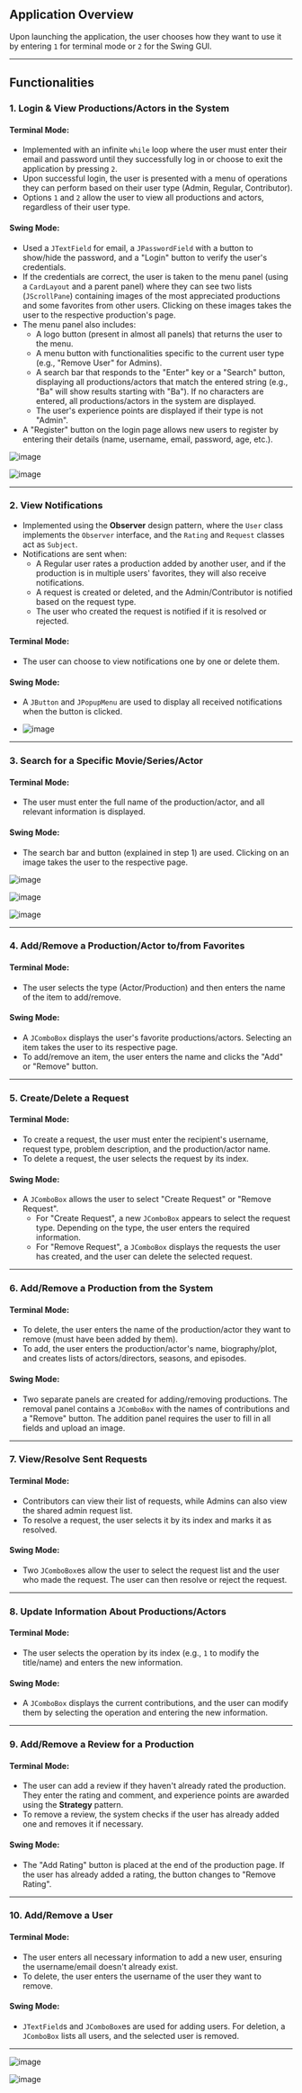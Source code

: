 ## Application Overview

Upon launching the application, the user chooses how they want to use it by entering `1` for terminal mode or `2` for the Swing GUI.

---

## Functionalities

### 1. Login & View Productions/Actors in the System

#### Terminal Mode:
- Implemented with an infinite `while` loop where the user must enter their email and password until they successfully log in or choose to exit the application by pressing `2`.
- Upon successful login, the user is presented with a menu of operations they can perform based on their user type (Admin, Regular, Contributor).
- Options `1` and `2` allow the user to view all productions and actors, regardless of their user type.

#### Swing Mode:
- Used a `JTextField` for email, a `JPasswordField` with a button to show/hide the password, and a "Login" button to verify the user's credentials.
- If the credentials are correct, the user is taken to the menu panel (using a `CardLayout` and a parent panel) where they can see two lists (`JScrollPane`) containing images of the most appreciated productions and some favorites from other users. Clicking on these images takes the user to the respective production's page.
- The menu panel also includes:
  - A logo button (present in almost all panels) that returns the user to the menu.
  - A menu button with functionalities specific to the current user type (e.g., "Remove User" for Admins).
  - A search bar that responds to the "Enter" key or a "Search" button, displaying all productions/actors that match the entered string (e.g., "Ba" will show results starting with "Ba"). If no characters are entered, all productions/actors in the system are displayed.
  - The user's experience points are displayed if their type is not "Admin".
- A "Register" button on the login page allows new users to register by entering their details (name, username, email, password, age, etc.).

![image](https://github.com/user-attachments/assets/6279f411-0019-4f79-b978-82911b659afa)

![image](https://github.com/user-attachments/assets/cd538363-5fc8-473b-9080-cd3cb1c848c6)

---

### 2. View Notifications

- Implemented using the **Observer** design pattern, where the `User` class implements the `Observer` interface, and the `Rating` and `Request` classes act as `Subject`.
- Notifications are sent when:
  - A Regular user rates a production added by another user, and if the production is in multiple users' favorites, they will also receive notifications.
  - A request is created or deleted, and the Admin/Contributor is notified based on the request type.
  - The user who created the request is notified if it is resolved or rejected.

#### Terminal Mode:
- The user can choose to view notifications one by one or delete them.

#### Swing Mode:
- A `JButton` and `JPopupMenu` are used to display all received notifications when the button is clicked.

- ![image](https://github.com/user-attachments/assets/10e1dad7-db2a-4688-9d14-dc97a6b1aceb)

---

### 3. Search for a Specific Movie/Series/Actor

#### Terminal Mode:
- The user must enter the full name of the production/actor, and all relevant information is displayed.

#### Swing Mode:
- The search bar and button (explained in step 1) are used. Clicking on an image takes the user to the respective page.

![image](https://github.com/user-attachments/assets/68290b54-7a12-40a3-ab22-ceaa5c03b5a9)

![image](https://github.com/user-attachments/assets/3a29eece-e8b9-45e2-9bd9-7a824bb3c1d4)

![image](https://github.com/user-attachments/assets/b7106da5-7bdb-46b9-8164-284ec89779d9)

---

### 4. Add/Remove a Production/Actor to/from Favorites

#### Terminal Mode:
- The user selects the type (Actor/Production) and then enters the name of the item to add/remove.

#### Swing Mode:
- A `JComboBox` displays the user's favorite productions/actors. Selecting an item takes the user to its respective page.
- To add/remove an item, the user enters the name and clicks the "Add" or "Remove" button.

---

### 5. Create/Delete a Request

#### Terminal Mode:
- To create a request, the user must enter the recipient's username, request type, problem description, and the production/actor name.
- To delete a request, the user selects the request by its index.

#### Swing Mode:
- A `JComboBox` allows the user to select "Create Request" or "Remove Request".
  - For "Create Request", a new `JComboBox` appears to select the request type. Depending on the type, the user enters the required information.
  - For "Remove Request", a `JComboBox` displays the requests the user has created, and the user can delete the selected request.

---

### 6. Add/Remove a Production from the System

#### Terminal Mode:
- To delete, the user enters the name of the production/actor they want to remove (must have been added by them).
- To add, the user enters the production/actor's name, biography/plot, and creates lists of actors/directors, seasons, and episodes.

#### Swing Mode:
- Two separate panels are created for adding/removing productions. The removal panel contains a `JComboBox` with the names of contributions and a "Remove" button. The addition panel requires the user to fill in all fields and upload an image.

---

### 7. View/Resolve Sent Requests

#### Terminal Mode:
- Contributors can view their list of requests, while Admins can also view the shared admin request list.
- To resolve a request, the user selects it by its index and marks it as resolved.

#### Swing Mode:
- Two `JComboBox`es allow the user to select the request list and the user who made the request. The user can then resolve or reject the request.

---

### 8. Update Information About Productions/Actors

#### Terminal Mode:
- The user selects the operation by its index (e.g., `1` to modify the title/name) and enters the new information.

#### Swing Mode:
- A `JComboBox` displays the current contributions, and the user can modify them by selecting the operation and entering the new information.

---

### 9. Add/Remove a Review for a Production

#### Terminal Mode:
- The user can add a review if they haven't already rated the production. They enter the rating and comment, and experience points are awarded using the **Strategy** pattern.
- To remove a review, the system checks if the user has already added one and removes it if necessary.

#### Swing Mode:
- The "Add Rating" button is placed at the end of the production page. If the user has already added a rating, the button changes to "Remove Rating".

---

### 10. Add/Remove a User

#### Terminal Mode:
- The user enters all necessary information to add a new user, ensuring the username/email doesn't already exist.
- To delete, the user enters the username of the user they want to remove.

#### Swing Mode:
- `JTextField`s and `JComboBox`es are used for adding users. For deletion, a `JComboBox` lists all users, and the selected user is removed.

---

![image](https://github.com/user-attachments/assets/7990db7b-99f4-4b50-a5a8-cd312a5bd5b5)

![image](https://github.com/user-attachments/assets/95293d83-80c3-41f2-83ca-0cd77ff9ec30)

